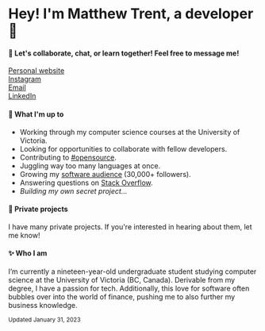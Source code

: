 # Hey! I'm Matthew Trent, a developer 👋
#### 🌿 Let's collaborate, chat, or learn together! Feel free to message me!
[Personal website](https://matthewtrent.me/links)<br>
[Instagram](https://www.instagram.com/matthewrltrent/)<br>
[Email](mailto:me@matthewtrent.me?subject=Howdy)<br>
[LinkedIn](https://www.linkedin.com/in/matthewrltrent/)
#### 📜 What I'm up to
- Working through my computer science courses at the University of Victoria.
- Looking for opportunities to collaborate with fellow developers.
- Contributing to [#opensource](https://pub.dev/publishers/matthewtrent.me/packages).
- Juggling way too many languages at once.
- Growing my [software audience](https://www.instagram.com/comicalcoder/) (30,000+ followers).
- Answering questions on [Stack Overflow](https://stackoverflow.com/users/13029516/matthew-trent).
- _Building my own secret project..._

#### 🤫 Private projects

I have many private projects. If you're interested in hearing about them, let me know!

#### ✨ Who I am
I’m currently a nineteen-year-old undergraduate student studying computer science at the University of Victoria (BC, Canada). Derivable from my degree, I have a passion for tech. Additionally, this love for software often bubbles over into the world of finance, pushing me to also further my business knowledge.

<sub>Updated January 31, 2023</sub>
